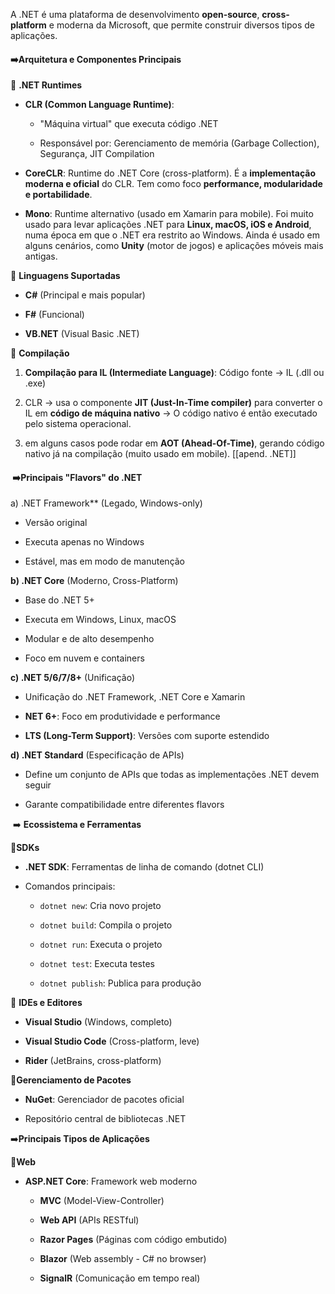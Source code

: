A .NET é uma plataforma de desenvolvimento **open-source**, **cross-platform** e moderna da Microsoft, que permite construir diversos tipos de aplicações.

#### ➡️**Arquitetura e Componentes Principais**

📌  **.NET Runtimes**

- **CLR (Common Language Runtime)**:
    
    - "Máquina virtual" que executa código .NET
        
    - Responsável por: Gerenciamento de memória (Garbage Collection), Segurança, JIT Compilation
        
- **CoreCLR**: Runtime do .NET Core (cross-platform). É a **implementação moderna e oficial** do CLR. Tem como foco **performance, modularidade e portabilidade**.
    
- **Mono**: Runtime alternativo (usado em Xamarin para mobile). Foi muito usado para levar aplicações .NET para **Linux, macOS, iOS e Android**, numa época em que o .NET era restrito ao Windows. Ainda é usado em alguns cenários, como **Unity** (motor de jogos) e aplicações móveis mais antigas.


📌  **Linguagens Suportadas**

- **C#** (Principal e mais popular)
    
- **F#** (Funcional)
    
- **VB.NET** (Visual Basic .NET)

📌  **Compilação**

1. **Compilação para IL (Intermediate Language)**: Código fonte → IL (.dll ou .exe)
    
2.  CLR -> usa o componente **JIT (Just-In-Time compiler)** para converter o IL em **código de máquina nativo** -> O código nativo é então executado pelo sistema operacional.

3. em alguns casos pode rodar em **AOT (Ahead-Of-Time)**, gerando código nativo já na compilação (muito usado em mobile).
	[[apend. .NET]]

####  ➡️**Principais "Flavors" do .NET**

a) .NET Framework** (Legado, Windows-only)

- Versão original
    
- Executa apenas no Windows
    
- Estável, mas em modo de manutenção

**b) .NET Core** (Moderno, Cross-Platform)

- Base do .NET 5+
    
- Executa em Windows, Linux, macOS
    
- Modular e de alto desempenho
    
- Foco em nuvem e containers

**c) .NET 5/6/7/8+** (Unificação)

- Unificação do .NET Framework, .NET Core e Xamarin
    
- **NET 6+**: Foco em produtividade e performance
    
- **LTS (Long-Term Support)**: Versões com suporte estendido

 **d) .NET Standard** (Especificação de APIs)

- Define um conjunto de APIs que todas as implementações .NET devem seguir
    
- Garante compatibilidade entre diferentes flavors

 ➡️ **Ecossistema e Ferramentas**

 📌**SDKs**
- **.NET SDK**: Ferramentas de linha de comando (dotnet CLI)
    
- Comandos principais:
    
    - `dotnet new`: Cria novo projeto
        
    - `dotnet build`: Compila o projeto
        
    - `dotnet run`: Executa o projeto
        
    - `dotnet test`: Executa testes
        
    - `dotnet publish`: Publica para produção
        

📌 **IDEs e Editores**

- **Visual Studio** (Windows, completo)
    
- **Visual Studio Code** (Cross-platform, leve)
    
- **Rider** (JetBrains, cross-platform)
    

📌**Gerenciamento de Pacotes**

- **NuGet**: Gerenciador de pacotes oficial
    
- Repositório central de bibliotecas .NET

➡️**Principais Tipos de Aplicações**

📌**Web**

- **ASP.NET Core**: Framework web moderno
    
    - **MVC** (Model-View-Controller)
        
    - **Web API** (APIs RESTful)
        
    - **Razor Pages** (Páginas com código embutido)
        
    - **Blazor** (Web assembly - C# no browser)
        
    - **SignalR** (Comunicação em tempo real)
